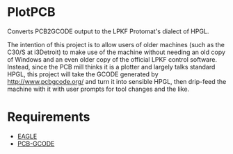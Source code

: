 PlotPCB
=======

Converts PCB2GCODE output to the LPKF Protomat's dialect of HPGL.

The intention of this project is to allow users of older machines (such as the C30/S at i3Detroit) to make use of the machine without needing an old copy of Windows and an even older copy of the official LPKF control software. Instead, since the PCB mill thinks it is a plotter and largely talks standard HPGL, this project will take the GCODE generated by http://www.pcbgcode.org/ and turn it into sensible HPGL, then drip-feed the machine with it with user prompts for tool changes and the like.

Requirements
=============

* [EAGLE](http://cadsoftusa.com)
* [PCB-GCODE](http://www.pcbgcode.org/)
